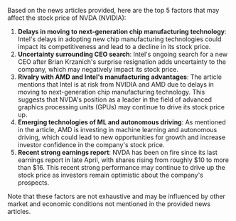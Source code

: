 Based on the news articles provided, here are the top 5 factors that may affect the stock price of NVDA (NVIDIA):

1. **Delays in moving to next-generation chip manufacturing technology**: Intel's delays in adopting new chip manufacturing technologies could impact its competitiveness and lead to a decline in its stock price.
2. **Uncertainty surrounding CEO search**: Intel's ongoing search for a new CEO after Brian Krzanich's surprise resignation adds uncertainty to the company, which may negatively impact its stock price.
3. **Rivalry with AMD and Intel's manufacturing advantages**: The article mentions that Intel is at risk from NVIDIA and AMD due to delays in moving to next-generation chip manufacturing technology. This suggests that NVDA's position as a leader in the field of advanced graphics processing units (GPUs) may continue to drive its stock price up.
4. **Emerging technologies of ML and autonomous driving**: As mentioned in the article, AMD is investing in machine learning and autonomous driving, which could lead to new opportunities for growth and increase investor confidence in the company's stock price.
5. **Recent strong earnings report**: NVDA has been on fire since its last earnings report in late April, with shares rising from roughly $10 to more than $16. This recent strong performance may continue to drive up the stock price as investors remain optimistic about the company's prospects.

Note that these factors are not exhaustive and may be influenced by other market and economic conditions not mentioned in the provided news articles.